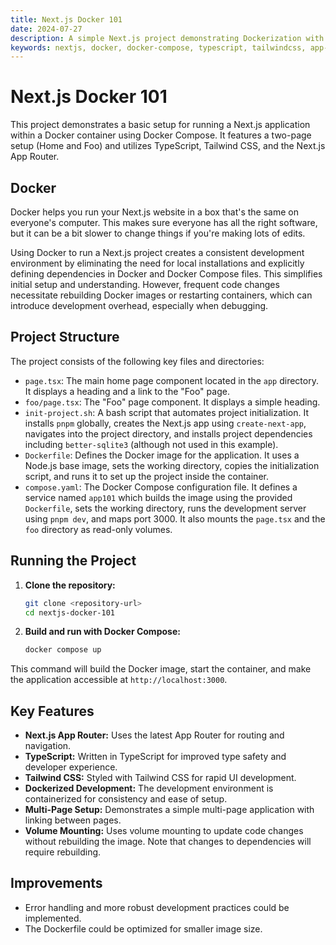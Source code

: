 ```yaml
---
title: Next.js Docker 101
date: 2024-07-27
description: A simple Next.js project demonstrating Dockerization with a multi-page setup.
keywords: nextjs, docker, docker-compose, typescript, tailwindcss, app-router
---
```


# Next.js Docker 101

This project demonstrates a basic setup for running a Next.js application within a Docker container using Docker Compose.  It features a two-page setup (Home and Foo) and utilizes TypeScript, Tailwind CSS, and the Next.js App Router.

## Docker

Docker helps you run your Next.js website in a box that's the same on everyone's computer. This makes sure everyone has all the right software, but it can be a bit slower to change things if you're making lots of edits.

Using Docker to run a Next.js project creates a consistent development environment by eliminating the need for local installations and explicitly defining dependencies in Docker and Docker Compose files. This simplifies initial setup and understanding. However, frequent code changes necessitate rebuilding Docker images or restarting containers, which can introduce development overhead, especially when debugging.

## Project Structure

The project consists of the following key files and directories:

- `page.tsx`: The main home page component located in the `app` directory. It displays a heading and a link to the "Foo" page.
- `foo/page.tsx`: The "Foo" page component.  It displays a simple heading.
- `init-project.sh`: A bash script that automates project initialization. It installs `pnpm` globally, creates the Next.js app using `create-next-app`, navigates into the project directory, and installs project dependencies including `better-sqlite3` (although not used in this example).
- `Dockerfile`: Defines the Docker image for the application.  It uses a Node.js base image, sets the working directory, copies the initialization script, and runs it to set up the project inside the container.
- `compose.yaml`:  The Docker Compose configuration file. It defines a service named `app101` which builds the image using the provided `Dockerfile`, sets the working directory, runs the development server using `pnpm dev`, and maps port 3000.  It also mounts the `page.tsx` and the `foo` directory as read-only volumes.

## Running the Project

1. **Clone the repository:**

   ```bash
   git clone <repository-url>
   cd nextjs-docker-101
   ```

2. **Build and run with Docker Compose:**

   ```bash
   docker compose up
   ```

This command will build the Docker image, start the container, and make the application accessible at `http://localhost:3000`.

## Key Features

- **Next.js App Router:** Uses the latest App Router for routing and navigation.
- **TypeScript:** Written in TypeScript for improved type safety and developer experience.
- **Tailwind CSS:**  Styled with Tailwind CSS for rapid UI development.
- **Dockerized Development:**  The development environment is containerized for consistency and ease of setup.
- **Multi-Page Setup:** Demonstrates a simple multi-page application with linking between pages.
- **Volume Mounting:** Uses volume mounting to update code changes without rebuilding the image.  Note that changes to dependencies will require rebuilding.

## Improvements

- Error handling and more robust development practices could be implemented.
- The Dockerfile could be optimized for smaller image size.